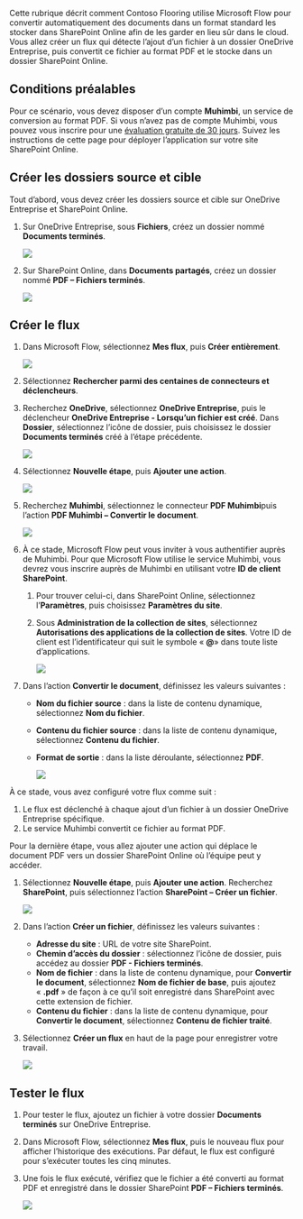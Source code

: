 Cette rubrique décrit comment Contoso Flooring utilise Microsoft Flow pour convertir automatiquement des documents dans un format standard les stocker dans SharePoint Online afin de les garder en lieu sûr dans le cloud. Vous allez créer un flux qui détecte l’ajout d’un fichier à un dossier OneDrive Entreprise, puis convertit ce fichier au format PDF et le stocke dans un dossier SharePoint Online. 

## <a name="prerequisites"></a>Conditions préalables
Pour ce scénario, vous devez disposer d’un compte **Muhimbi**, un service de conversion au format PDF. Si vous n’avez pas de compte Muhimbi, vous pouvez vous inscrire pour une [évaluation gratuite de 30 jours](http://www.muhimbi.com/Products/PDF-Converter-for-SharePoint/Products-PDF-Converter-for-SharePoint-Free-Trial.aspx). Suivez les instructions de cette page pour déployer l’application sur votre site SharePoint Online. 

## <a name="create-the-source-and-target-folders"></a>Créer les dossiers source et cible
Tout d’abord, vous devez créer les dossiers source et cible sur OneDrive Entreprise et SharePoint Online. 

1. Sur OneDrive Entreprise, sous **Fichiers**, créez un dossier nommé **Documents terminés**. 
   
    ![](./media/learning-create-pdf/onedrive-folder.png)
2. Sur SharePoint Online, dans **Documents partagés**, créez un dossier nommé **PDF – Fichiers terminés**. 
   
    ![](./media/learning-create-pdf/sharepoint-folder.png)

## <a name="create-the-flow"></a>Créer le flux
1. Dans Microsoft Flow, sélectionnez **Mes flux**, puis **Créer entièrement**. 
   
    ![](./media/learning-create-pdf/create-blank-flow.png)
2. Sélectionnez **Rechercher parmi des centaines de connecteurs et déclencheurs**.
3. Recherchez **OneDrive**, sélectionnez **OneDrive Entreprise**, puis le déclencheur **OneDrive Entreprise - Lorsqu’un fichier est créé**. Dans **Dossier**, sélectionnez l’icône de dossier, puis choisissez le dossier **Documents terminés** créé à l’étape précédente. 
   
    ![](./media/learning-create-pdf/onedrive-trigger.png)
4. Sélectionnez **Nouvelle étape**, puis **Ajouter une action**. 
   
    ![](./media/learning-create-pdf/new-action.png)
5. Recherchez **Muhimbi**, sélectionnez le connecteur **PDF Muhimbi**puis l’action **PDF Muhimbi – Convertir le document**.
   
    ![](./media/learning-create-pdf/muhimbi-action.png)
6. À ce stade, Microsoft Flow peut vous inviter à vous authentifier auprès de Muhimbi. Pour que Microsoft Flow utilise le service Muhimbi, vous devrez vous inscrire auprès de Muhimbi en utilisant votre **ID de client SharePoint**. 
   
   1. Pour trouver celui-ci, dans SharePoint Online, sélectionnez l’**Paramètres**, puis choisissez **Paramètres du site**.
   2. Sous **Administration de la collection de sites**, sélectionnez **Autorisations des applications de la collection de sites**. Votre ID de client est l’identificateur qui suit le symbole « **@**» dans toute liste d’applications. 
      
       ![](./media/learning-create-pdf/tenant-id.png)
7. Dans l’action **Convertir le document**, définissez les valeurs suivantes :
   
   * **Nom du fichier source** : dans la liste de contenu dynamique, sélectionnez **Nom du fichier**.
   * **Contenu du fichier source** : dans la liste de contenu dynamique, sélectionnez **Contenu du fichier**.
   * **Format de sortie** : dans la liste déroulante, sélectionnez **PDF**.
     
     ![](./media/learning-create-pdf/muhimbi-configuration.png)

À ce stade, vous avez configuré votre flux comme suit : 

1. Le flux est déclenché à chaque ajout d’un fichier à un dossier OneDrive Entreprise spécifique. 
2. Le service Muhimbi convertit ce fichier au format PDF. 

Pour la dernière étape, vous allez ajouter une action qui déplace le document PDF vers un dossier SharePoint Online où l’équipe peut y accéder.  

1. Sélectionnez **Nouvelle étape**, puis **Ajouter une action**.  Recherchez **SharePoint**, puis sélectionnez l’action **SharePoint – Créer un fichier**. 
   
    ![](./media/learning-create-pdf/sharepoint-create-file.png)
2. Dans l’action **Créer un fichier**, définissez les valeurs suivantes :
   
   * **Adresse du site** : URL de votre site SharePoint.  
   * **Chemin d’accès du dossier** : sélectionnez l’icône de dossier, puis accédez au dossier **PDF - Fichiers terminés**.
   * **Nom de fichier** : dans la liste de contenu dynamique, pour **Convertir le document**, sélectionnez **Nom de fichier de base**, puis ajoutez « **.pdf** » de façon à ce qu’il soit enregistré dans SharePoint avec cette extension de fichier. 
   * **Contenu du fichier** : dans la liste de contenu dynamique, pour **Convertir le document**, sélectionnez **Contenu de fichier traité**.
3. Sélectionnez **Créer un flux** en haut de la page pour enregistrer votre travail.
   
    ![](./media/learning-create-pdf/sharepoint-configure-file.png)

## <a name="test-the-flow"></a>Tester le flux
1. Pour tester le flux, ajoutez un fichier à votre dossier **Documents terminés** sur OneDrive Entreprise. 
2. Dans Microsoft Flow, sélectionnez **Mes flux**, puis le nouveau flux pour afficher l’historique des exécutions. Par défaut, le flux est configuré pour s’exécuter toutes les cinq minutes. 
3. Une fois le flux exécuté, vérifiez que le fichier a été converti au format PDF et enregistré dans le dossier SharePoint **PDF – Fichiers terminés**. 
   
    ![](./media/learning-create-pdf/test-the-flow.png)

